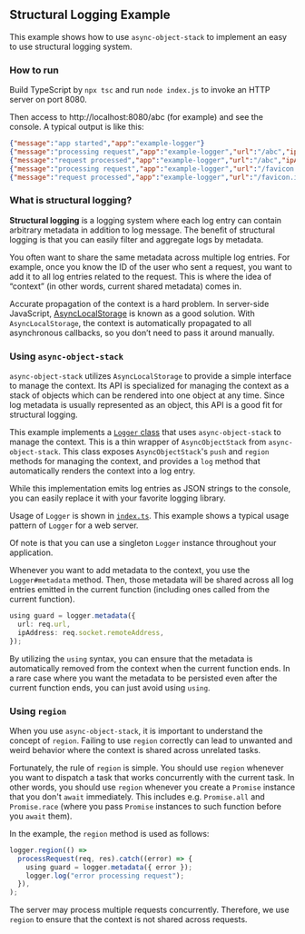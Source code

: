 ## Structural Logging Example

This example shows how to use `async-object-stack` to implement an easy to use structural logging system.

### How to run

Build TypeScript by `npx tsc` and run `node index.js` to invoke an HTTP server on port 8080.

Then access to http://localhost:8080/abc (for example) and see the console. A typical output is like this:

```json
{"message":"app started","app":"example-logger"}
{"message":"processing request","app":"example-logger","url":"/abc","ipAddress":"::1"}
{"message":"request processed","app":"example-logger","url":"/abc","ipAddress":"::1","userId":"639"}
{"message":"processing request","app":"example-logger","url":"/favicon.ico","ipAddress":"::1"}
{"message":"request processed","app":"example-logger","url":"/favicon.ico","ipAddress":"::1","userId":"755"}
```

### What is structural logging?

**Structural logging** is a logging system where each log entry can contain arbitrary metadata in addition to log message. The benefit of structural logging is that you can easily filter and aggregate logs by metadata.

You often want to share the same metadata across multiple log entries. For example, once you know the ID of the user who sent a request, you want to add it to all log entries related to the request. This is where the idea of “context” (in other words, current shared metadata) comes in.

Accurate propagation of the context is a hard problem. In server-side JavaScript, [AsyncLocalStorage](https://nodejs.org/api/async_context.html#class-asynclocalstorage) is known as a good solution. With `AsyncLocalStorage`, the context is automatically propagated to all asynchronous callbacks, so you don’t need to pass it around manually.

### Using `async-object-stack`

`async-object-stack` utilizes `AsyncLocalStorage` to provide a simple interface to manage the context. Its API is specialized for managing the context as a stack of objects which can be rendered into one object at any time. Since log metadata is usually represented as an object, this API is a good fit for structural logging.

This example implements a [`Logger` class](./logger.ts) that uses `async-object-stack` to manage the context. This is a thin wrapper of `AsyncObjectStack` from `async-object-stack`. This class exposes `AsyncObjectStack`'s `push` and `region` methods for managing the context, and provides a `log` method that automatically renders the context into a log entry.

While this implementation emits log entries as JSON strings to the console, you can easily replace it with your favorite logging library.

Usage of `Logger` is shown in [`index.ts`](./index.ts). This example shows a typical usage pattern of `Logger` for a web server.

Of note is that you can use a singleton `Logger` instance throughout your application.

Whenever you want to add metadata to the context, you use the `Logger#metadata` method. Then, those metadata will be shared across all log entries emitted in the current function (including ones called from the current function).

```ts
using guard = logger.metadata({
  url: req.url,
  ipAddress: req.socket.remoteAddress,
});
```

By utilizing the `using` syntax, you can ensure that the metadata is automatically removed from the context when the current function ends. In a rare case where you want the metadata to be persisted even after the current function ends, you can just avoid using `using`.

### Using `region`

When you use `async-object-stack`, it is important to understand the concept of `region`. Failing to use `region` correctly can lead to unwanted and weird behavior where the context is shared across unrelated tasks.

Fortunately, the rule of `region` is simple. You should use `region` whenever you want to dispatch a task that works concurrently with the current task. In other words, you should use `region` whenever you create a `Promise` instance that you don't `await` immediately. This includes e.g. `Promise.all` and `Promise.race` (where you pass `Promise` instances to such function before you `await` them).

In the example, the `region` method is used as follows:

```ts
logger.region(() =>
  processRequest(req, res).catch((error) => {
    using guard = logger.metadata({ error });
    logger.log("error processing request");
  }),
);
```

The server may process multiple requests concurrently. Therefore, we use `region` to ensure that the context is not shared across requests.
